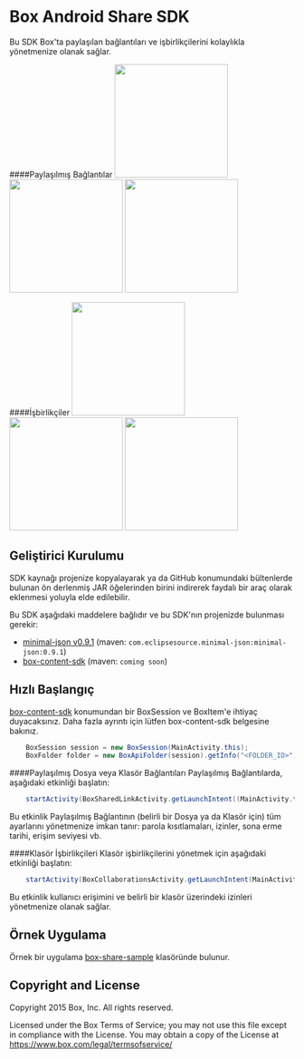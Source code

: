 Box Android Share SDK
==============
Bu SDK Box'ta paylaşılan bağlantıları ve işbirlikçilerini kolaylıkla yönetmenize olanak sağlar.

####Paylaşılmış Bağlantılar
<img src="https://cloud.box.com/shared/static/cvdtf4475mf39r47s066de79ukpwlwwv.png" width="200"/>
<img src="https://cloud.box.com/shared/static/gqi9a9xzucjd9u9vkmf1zzwulbvnlbki.png" width="200"/>
<img src="https://cloud.box.com/shared/static/xh0n3ewuk1s68o9x8z195fgknqj41ij3.png" width="200"/>

####İşbirlikçiler
<img src="https://cloud.box.com/shared/static/855dkoj2nyk1obtiqpc2k5dr1o85tpp9.png" width="200"/>
<img src="https://cloud.box.com/shared/static/pz3ujyihzwd7du9bqtrn5cqveg5pzdqo.png" width="200"/>
<img src="https://cloud.box.com/shared/static/7r90gmo7zq3q4zs5otjvi0bf4s1ya01g.png" width="200"/>

Geliştirici Kurulumu
--------------
SDK kaynağı projenize kopyalayarak ya da GitHub konumundaki bültenlerde bulunan ön derlenmiş JAR öğelerinden birini indirerek faydalı bir araç olarak eklenmesi yoluyla elde edilebilir.

Bu SDK aşağıdaki maddelere bağlıdır ve bu SDK'nın projenizde bulunması gerekir:
* [minimal-json v0.9.1](https://github.com/ralfstx/minimal-json) (maven: `com.eclipsesource.minimal-json:minimal-json:0.9.1`)
* [box-content-sdk](https://github.com/box/box-android-content-sdk) (maven: `coming soon`)

Hızlı Başlangıç
--------------
[box-content-sdk](https://github.com/box/box-android-content-sdk) konumundan bir BoxSession ve BoxItem'e ihtiyaç duyacaksınız. Daha fazla ayrıntı için lütfen box-content-sdk belgesine bakınız.
```java
    BoxSession session = new BoxSession(MainActivity.this);
    BoxFolder folder = new BoxApiFolder(session).getInfo("<FOLDER_ID>").send();
```

####Paylaşılmış Dosya veya Klasör Bağlantıları
Paylaşılmış Bağlantılarda, aşağıdaki etkinliği başlatın:
```java
    startActivity(BoxSharedLinkActivity.getLaunchIntent((MainActivity.this, folder, session));
```
Bu etkinlik Paylaşılmış Bağlantının (belirli bir Dosya ya da Klasör için) tüm ayarlarını yönetmenize imkan tanır: parola kısıtlamaları, izinler, sona erme tarihi, erişim seviyesi vb.

####Klasör İşbirlikçileri
Klasör işbirlikçilerini yönetmek için aşağıdaki etkinliği başlatın:
```java
    startActivity(BoxCollaborationsActivity.getLaunchIntent(MainActivity.this, folder, session));
```
Bu etkinlik kullanıcı erişimini ve belirli bir klasör üzerindeki izinleri yönetmenize olanak sağlar. 

Örnek Uygulama
--------------
Örnek bir uygulama [box-share-sample](../../tree/master/box-share-sample) klasöründe bulunur.

Copyright and License
---------------------
Copyright 2015 Box, Inc. All rights reserved.

Licensed under the Box Terms of Service; you may not use this file except in compliance with the License.
You may obtain a copy of the License at https://www.box.com/legal/termsofservice/

